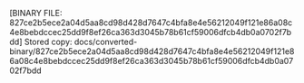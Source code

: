 [BINARY FILE: 827ce2b5ece2a04d5aa8cd98d428d7647c4bfa8e4e56212049f121e86a08c4e8bebdccec25dd9f8ef26ca363d3045b78b61cf59006dfcb4db0a0702f7bdd]
Stored copy: docs/converted-binary/827ce2b5ece2a04d5aa8cd98d428d7647c4bfa8e4e56212049f121e86a08c4e8bebdccec25dd9f8ef26ca363d3045b78b61cf59006dfcb4db0a0702f7bdd
